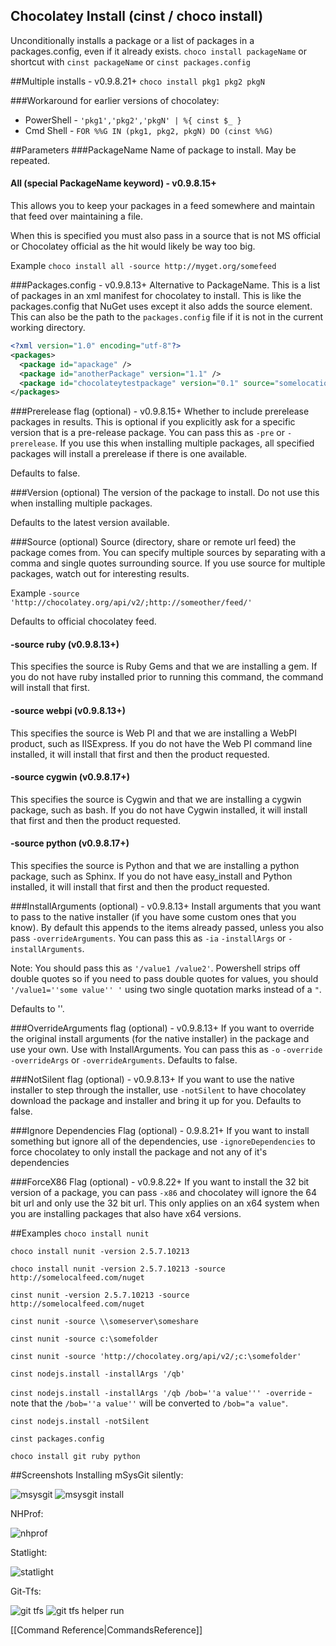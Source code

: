 ## Chocolatey Install (cinst / choco install)
Unconditionally installs a package or a list of packages in a packages.config, even if it already exists.
`choco install packageName` or shortcut with
`cinst packageName` or `cinst packages.config`

##Multiple installs  - v0.9.8.21+
`choco install pkg1 pkg2 pkgN`


###Workaround for earlier versions of chocolatey:

 * PowerShell - `'pkg1','pkg2','pkgN' | %{ cinst $_ }`
 * Cmd Shell - `FOR %%G IN (pkg1, pkg2, pkgN) DO (cinst %%G)`


##Parameters
###PackageName
Name of package to install. May be repeated.

#### All (special PackageName keyword) - v0.9.8.15+
This allows you to keep your packages in a feed somewhere and maintain that feed over maintaining a file.

When this is specified you must also pass in a source that is not MS official or Chocolatey official as the hit would likely be way too big.

Example `choco install all -source http://myget.org/somefeed`

###Packages.config - v0.9.8.13+
Alternative to PackageName. This is a list of packages in an xml manifest for chocolatey to install.  This is like the packages.config that NuGet uses except it also adds the source element. This can also be the path to the `packages.config` file if it is not in the current working directory.

```xml
<?xml version="1.0" encoding="utf-8"?>
<packages>
  <package id="apackage" />
  <package id="anotherPackage" version="1.1" />
  <package id="chocolateytestpackage" version="0.1" source="somelocation" />
</packages>
```

###Prerelease flag (optional) - v0.9.8.15+
Whether to include prerelease packages in results.
This is optional if you explicitly ask for a specific version that is a pre-release package. You can pass this as `-pre` or `-prerelease`. If you use this when installing multiple packages, all specified packages will install a prerelease if there is one available.

Defaults to false.

###Version (optional)
The version of the package to install. Do not use this when installing multiple packages.

Defaults to the latest version available.

###Source (optional)
Source (directory, share or remote url feed) the package comes from. You can specify multiple sources by separating with a comma and single quotes surrounding source. If you use source for multiple packages, watch out for interesting results.

Example `-source 'http://chocolatey.org/api/v2/;http://someother/feed/'`

Defaults to official chocolatey feed.

#### -source ruby (v0.9.8.13+)
This specifies the source is Ruby Gems and that we are installing a gem. If you do not have ruby installed prior to running this command, the command will install that first.

#### -source webpi (v0.9.8.13+)
This specifies the source is Web PI and that we are installing a WebPI product, such as IISExpress. If you do not have the Web PI command line installed, it will install that first and then the product requested.

#### -source cygwin (v0.9.8.17+)
This specifies the source is Cygwin and that we are installing a cygwin package, such as bash. If you do not have Cygwin installed, it will install that first and then the product requested.

#### -source python (v0.9.8.17+)
This specifies the source is Python and that we are installing a python package, such as Sphinx. If you do not have easy_install and Python installed, it will install that first and then the product requested.

###InstallArguments (optional) - v0.9.8.13+
Install arguments that you want to pass to the native installer (if you have some custom ones that you know). By default this appends to the items already passed, unless you also pass `-overrideArguments`. You can pass this as `-ia` `-installArgs` or `-installArguments`.

Note: You should pass this as `'/value1 /value2'`. Powershell strips off double quotes so if you need to pass double quotes for values, you should `'/value1=''some value'' '` using two single quotation marks instead of a `"`.

Defaults to ''.

###OverrideArguments flag (optional) - v0.9.8.13+
If you want to override the original install arguments (for the native installer) in the package and use your own. Use with InstallArguments.
You can pass this as `-o` `-override` `-overrideArgs` or `-overrideArguments`.
Defaults to false.

###NotSilent flag (optional) - v0.9.8.13+
If you want to use the native installer to step through the installer, use `-notSilent` to have chocolatey download the package and installer and bring it up for you.
Defaults to false.

###Ignore Dependencies Flag (optional) - 0.9.8.21+
If you want to install something but ignore all of the dependencies, use `-ignoreDependencies` to force chocolatey to only install the package and not any of it's dependencies

###ForceX86 Flag (optional) - v0.9.8.22+
If you want to install the 32 bit version of a package, you can pass `-x86` and chocolatey will ignore the 64 bit url and only use the 32 bit url. This only applies on an x64 system when you are installing packages that also have x64 versions.

##Examples
`choco install nunit`

`choco install nunit -version 2.5.7.10213`

`choco install nunit -version 2.5.7.10213 -source http://somelocalfeed.com/nuget`

`cinst nunit -version 2.5.7.10213 -source http://somelocalfeed.com/nuget`

`cinst nunit -source \\someserver\someshare`

`cinst nunit -source c:\somefolder`

`cinst nunit -source 'http://chocolatey.org/api/v2/;c:\somefolder'`

`cinst nodejs.install -installArgs '/qb'`

`cinst nodejs.install -installArgs '/qb /bob=''a value''' -override` -note that the `/bob=''a value''` will be converted to `/bob="a value"`.

`cinst nodejs.install -notSilent`

`cinst packages.config`

`choco install git ruby python`

##Screenshots
Installing mSysGit silently:

![msysgit](images/msysgit.png "msysgit")
![msysgit install](images/msysgit2.png "msysgit install")

NHProf:

![nhprof](images/chocolateynhprofiler.png "nhprof")

Statlight:

![statlight](images/statlight.png "statlight")

Git-Tfs:

![git tfs](images/git-tfs.png "git tfs chocolatey")
![git tfs helper run](images/git-tfs2.png "git tfs chocolatey helper")

[[Command Reference|CommandsReference]]
